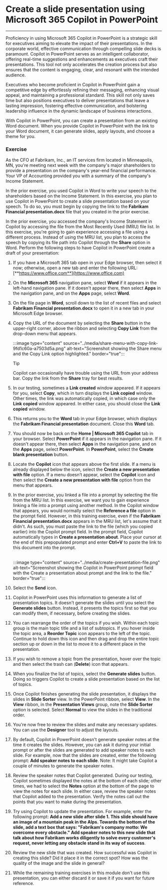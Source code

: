 
# Create a slide presentation using Microsoft 365 Copilot in PowerPoint
---
Proficiency in using Microsoft 365 Copilot in PowerPoint is a strategic skill for executives aiming to elevate the impact of their presentations. In the corporate world, effective communication through compelling slide decks is paramount. Copilot in PowerPoint serves as an intelligent collaborator, offering real-time suggestions and enhancements as executives craft their presentations. This tool not only accelerates the creation process but also ensures that the content is engaging, clear, and resonant with the intended audience.

Executives who become proficient in Copilot in PowerPoint gain a competitive edge by effortlessly refining their messaging, enhancing visual appeal, and maintaining a professional standard. This skill not only saves time but also positions executives to deliver presentations that leave a lasting impression, fostering effective communication, and bolstering leadership influence in the dynamic landscape of business interactions.

With Copilot in PowerPoint, you can create a presentation from an existing Word document. When you provide Copilot in PowerPoint with the link to your Word document, it can generate slides, apply layouts, and choose a theme for you.

### Exercise

As the CFO at Fabrikam, Inc., an IT services firm located in Minneapolis, MN, you're meeting next week with the company's major shareholders to provide a presentation on the company's year-end financial performance. Your VP of Accounting provided you with a summary of the company's Income Statement.

In the prior exercise, you used Copilot in Word to write your speech to the shareholders based on the Income Statement. In this exercise, you plan to use Copilot in PowerPoint to create a slide presentation based on your speech. To do so, you must begin by copying the link to the **Fabrikam Financial presentation.docx** file that you created in the prior exercise.

In the prior exercise, you accessed the company's Income Statement in Copilot by accessing the file from the Most Recently Used (MRU) file list. In this exercise, you're going to gain experience accessing a file using a different process. Instead of using the MRU list, you plan to access the speech by copying its file path into Copilot through the **Share** option in Word. Perform the following steps to have Copilot in PowerPoint create a draft of your presentation:

1. If you have a Microsoft 365 tab open in your Edge browser, then select it now; otherwise, open a new tab and enter the following URL: [**https://www.office.com**](https://www.office.com)
1. On the **Microsoft 365** navigation pane, select **Word** if it appears in the left-hand navigation pane. If it doesn't appear there, then select **Apps** in the navigation pane, and on the **Apps** page, select **Word**.
1. On the file page in **Word**, scroll down to the list of recent files and select **Fabrikam Financial presentation.docx** to open it in a new tab in your Microsoft Edge browser.
1. Copy the URL of the document by selecting the **Share** button in the upper-right corner, above the ribbon and selecting **Copy Link** from the drop-down menu that appears.

    :::image type="content" source="../media/share-menu-with-copy-link-9fd1c60a-a7503d5a.png" alt-text="Screenshot showing the Share menu and the Copy Link option highlighted." border="true":::

    > [!TIP]
    >  Copilot can occasionally have trouble using the URL from your address bar. Copy the link from the **Share** tray for best results.

1. In our testing, sometimes a **Link created** window appeared. If it appears for you, select **Copy**, which in turn displays the **Link copied** window. Other times, the link was automatically copied, in which case only the **Link copied** window appeared. In either case, you should close the **Link copied** window.
1. This returns you to the **Word** tab in your Edge browser, which displays the **Fabrikam Financial presentation** document. Close this **Word** tab. 
1. You should now be back on the **Home | Microsoft 365 Copilot** tab in your browser. Select **PowerPoint** if it appears in the navigation pane. If it doesn't appear there, then select **Apps** in the navigation pane, and on the **Apps** page, select **PowerPoint**. In **PowerPoint**, select the **Create blank presentation** button.
1. Locate the **Copilot** icon that appears above the first slide. If a menu is already displayed below the icon, select the **Create a new presentation with file** option. If a menu doesn’t appear, select the **Copilot** icon and then select the **Create a new presentation with file** option from the menu that appears.
1. In the prior exercise, you linked a file into a prompt by selecting the file from the MRU list. In this exercise, we want you to gain experience linking a file into a prompt using another method. In the Copilot window that appears, you would normally select the **Reference a file** option in the prompt field. However, in this training exercise, even if the **Fabrikam Financial presentation.docx** appears in the MRU list, let's assume that it didn't. As such, you must paste the link to the file (which you copied earlier) into the Copilot prompt field. In the prompt field, Copilot automatically types in **Create a presentation about**. Place your cursor at the end of this prepopulated prompt and enter **Ctrl+V** to paste the link to this document into the prompt.<br><br>

    :::image type="content" source="../media/create-presentation-file.png" alt-text="Screenshot showing the Copilot in PowerPoint prompt field with the Create a presentation about prompt and the link to the file." border="true":::

1. Select the **Send** icon.
1. Copilot in PowerPoint uses this information to generate a list of presentation topics. It doesn't generate the slides until you select the **Generate slides** button. Instead, it presents the topics first so that you can modify them, if necessary, before creating the slides.  
1. You can rearrange the order of the topics if you wish. Within each topic group is the main topic title and a list of subtopics. If you hover inside the topic area, a **Reorder Topic** icon appears to the left of the topic. Continue to hold down this icon and then drag and drop the entire topic section up or down in the list to move it to a different place in the presentation.
1. If you wish to remove a topic from the presentation, hover over the topic and then select the trash can (**Delete**) icon that appears. 
1. When you finalize the list of topics, select the **Generate slides** button. Doing so triggers Copilot to create a slide presentation based on the list of topics. 
1. Once Copilot finishes generating the slide presentation, it displays the slides in **Slide Sorter** view. In the PowerPoint ribbon, select **View**. In the **View** ribbon, in the **Presentation Views** group, note the **Slide Sorter** option is selected. Select **Normal** to view the slides in the traditional order.
1. You're now free to review the slides and make any necessary updates. You can use the **Designer** tool to adjust the layouts.
1. By default, Copilot in PowerPoint doesn't generate speaker notes at the time it creates the slides. However, you can ask it during your initial prompt or after the slides are generated to add speaker notes to each slide. For example, now that the slides are created, enter the following prompt: **Add speaker notes to each slide**. Note: It might take Copilot a couple of minutes to generate the speaker notes. 
1. Review the speaker notes that Copilot generated. During our testing, Copilot sometimes displayed the notes at the bottom of each slide; other times, we had to select the **Notes** option at the bottom of the page to view the notes for each slide. In either case, review the speaker notes that Copilot added to the presentation. Verify the notes call out the points that you want to make during the presentation.
1. Try using Copilot to update the presentation. For example, enter the following prompt: **Add a new slide after slide 1. This slide should have an image of a mountain peak in the Alps. Towards the bottom of the slide, add a text box that says: "Fabrikam's company motto: We overcome every obstacle." Add speaker notes to this new slide that talk about how Fabrikam works diligently to solve every customer's request, never letting any obstacle stand in its way of success**.
1. Review the new slide that was created. How successful was Copilot in creating this slide? Did it place it in the correct spot? How was the quality of the image and the slide in general?
1. While the remaining training exercises in this module don't use this presentation, you can either discard it or save it if you want for future reference.
